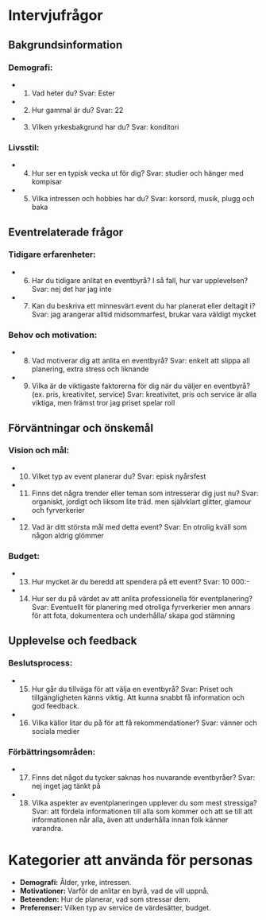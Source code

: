 # Intervjufrågor

## Bakgrundsinformation
### Demografi:
- 1. Vad heter du?
        Svar: Ester
        
- 2. Hur gammal är du?
        Svar: 22

- 3. Vilken yrkesbakgrund har du?
        Svar: konditori

### Livsstil:
- 4. Hur ser en typisk vecka ut för dig?
        Svar: studier och hänger med kompisar

- 5. Vilka intressen och hobbies har du?
        Svar: korsord, musik, plugg och baka

## Eventrelaterade frågor
### Tidigare erfarenheter:
- 6. Har du tidigare anlitat en eventbyrå? I så fall, hur var upplevelsen?
        Svar: nej det har jag inte

- 7. Kan du beskriva ett minnesvärt event du har planerat eller deltagit i?
        Svar: jag arangerar alltid midsommarfest, brukar vara väldigt mycket

### Behov och motivation:
- 8. Vad motiverar dig att anlita en eventbyrå?
        Svar: enkelt att slippa all planering, extra stress och liknande

- 9. Vilka är de viktigaste faktorerna för dig när du väljer en eventbyrå? (ex. pris, kreativitet, service)
        Svar: kreativitet, pris och service är alla viktiga, men främst tror jag priset spelar roll

## Förväntningar och önskemål
### Vision och mål:
- 10. Vilket typ av event planerar du?
        Svar: episk nyårsfest

- 11. Finns det några trender eller teman som intresserar dig just nu?
        Svar: organiskt, jordigt och liksom lite träd. men självklart glitter, glamour  och fyrverkerier

- 12. Vad är ditt största mål med detta event?
        Svar: En otrolig kväll som någon aldrig glömmer

### Budget:
- 13. Hur mycket är du beredd att spendera på ett event?
        Svar: 10 000:-

- 14. Hur ser du på värdet av att anlita professionella för eventplanering?
        Svar: Eventuellt för planering med otroliga fyrverkerier men annars för att fota, dokumentera och underhålla/ skapa god stämning

## Upplevelse och feedback
### Beslutsprocess:
- 15. Hur går du tillväga för att välja en eventbyrå?
        Svar: Priset och tillgängligheten känns viktig. Att kunna snabbt få information och god feedback.

- 16. Vilka källor litar du på för att få rekommendationer?
        Svar: vänner och sociala medier

### Förbättringsområden:
- 17. Finns det något du tycker saknas hos nuvarande eventbyråer?
        Svar: nej inget jag tänkt på

- 18. Vilka aspekter av eventplaneringen upplever du som mest stressiga?
        Svar: att fördela informationen till alla som kommer och att se till att informationen når alla, även att underhålla innan folk känner varandra.

# Kategorier att använda för personas
- **Demografi:** Ålder, yrke, intressen.
- **Motivationer:** Varför de anlitar en byrå, vad de vill uppnå.
- **Beteenden:** Hur de planerar, vad som stressar dem.
- **Preferenser:** Vilken typ av service de värdesätter, budget.